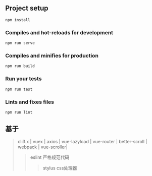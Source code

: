 ## Project setup
```
npm install
```
### Compiles and hot-reloads for development
```
npm run serve
```
### Compiles and minifies for production
```
npm run build
```
### Run your tests
```
npm run test
```
### Lints and fixes files
```
npm run lint
```
## 基于 
 > cli3.x | vuex | axios | vue-lazyload | vue-router | better-scroll | webpack | vue-scroller|
 >> eslint 严格规范代码
 >>> stylus css处理器

